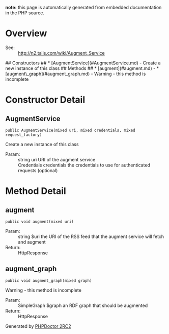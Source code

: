 **note:** this page is automatically generated from embedded documentation in the PHP source.

# Overview #

<dl>
<dt>See:</dt>
<dd><a href='http://n2.talis.com/wiki/Augment_Service'>http://n2.talis.com/wiki/Augment_Service</a></dd>
</dl>
## Constructors ##
  * [AugmentService](#AugmentService.md) - Create a new instance of this class
## Methods ##
  * [augment](#augment.md) -
  * [augment\_graph](#augment_graph.md) - Warning - this method is incomplete

# Constructor Detail #

## AugmentService ##

```
public AugmentService(mixed uri, mixed credentials, mixed request_factory)
```

Create a new instance of this class<dl>
<dt>Param:</dt>
<dd>string uri URI of the augment service</dd>
<dd>Credentials credentials the credentials to use for authenticated requests (optional)</dd>
</dl>


# Method Detail #

## augment ##

```
public void augment(mixed uri)
```

<dl>
<dt>Param:</dt>
<dd>string $uri the URI of the RSS feed that the augment service will fetch and augment</dd>
<dt>Return:</dt>
<dd>HttpResponse</dd>
</dl>


## augment\_graph ##

```
public void augment_graph(mixed graph)
```

Warning - this method is incomplete<dl>
<dt>Param:</dt>
<dd>SimpleGraph $graph an RDF graph that should be augmented</dd>
<dt>Return:</dt>
<dd>HttpResponse</dd>
</dl>




Generated by [PHPDoctor 2RC2](http://phpdoctor.sourceforge.net/)